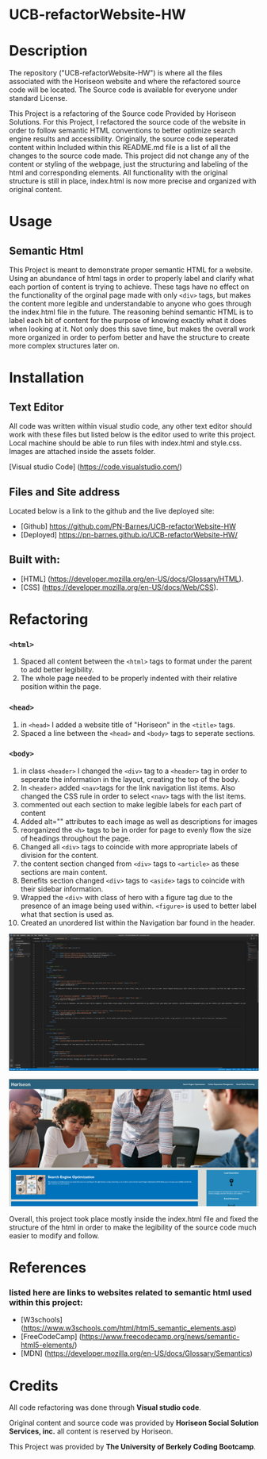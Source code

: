 # UCB-refactorWebsite-HW
# Description
The repository ("UCB-refactorWebsite-HW") is where all the files associated with the Horiseon website and where the refactored source code will be located. The Source code is available for everyone under standard License.

This Project is a refactoring of the Source code Provided by Horiseon Solutions. For this Project, I refactored the source code of the website in order to follow semantic HTML conventions to better optimize search engine results and accessibility. Originally, the source code seperated content within  Included within this README.md file is a list of all the changes to the source code made. This project did not change any of the content or styling of the webpage, just the structuring and labeling of the html and corresponding elements. All functionality with the original structure is still in place, index.html is now more precise and organized with original content.  

# Usage

## Semantic Html

This Project is meant to demonstrate proper semantic HTML for a website. Using an abundance of html tags in order to properly label and clarify what each portion of content is trying to achieve. These tags have no effect on the functionality of the orginal page made with only `<div>` tags, but makes the content more legible and understandable to anyone who goes through the index.html file in the future. The reasoning behind semantic HTML is to label each bit of content for the purpose of knowing exactly what it does when looking at it. Not only does this save time, but makes the overall work more organized in order to perfom better and have the structure to create more complex structures later on.

# Installation 

## Text Editor
All code was written within visual studio code, any other text editor should work with these files but listed below is the editor used to write this project. Local machine should be able to run files with index.html and style.css. Images are attached inside the assets folder.

[Visual studio Code] (https://code.visualstudio.com/)

## Files and Site address
Located below is a link to the github and the live deployed site:

* [Github] https://github.com/PN-Barnes/UCB-refactorWebsite-HW
* [Deployed] https://pn-barnes.github.io/UCB-refactorWebsite-HW/


## Built with:

* [HTML] (https://developer.mozilla.org/en-US/docs/Glossary/HTML).
* [CSS] (https://developer.mozilla.org/en-US/docs/Web/CSS).

# Refactoring 

### `<html>`
1. Spaced all content between the `<html>` tags to format under the parent to add better legibility.
2. The whole page needed to be properly indented with their relative position within the page. 

### `<head>`
1. in `<head>` I added a website title of "Horiseon" in the `<title>` tags.
2. Spaced a line between the `<head>`  and `<body>`  tags to seperate sections.

### `<body>`
1. in class `<header>` I changed the `<div>` tag to a `<header>` tag in order to seperate the information in the layout, creating the top of the body.
2. In `<header>` added `<nav>`tags for the link navigation list items. Also changed the CSS rule in order to select `<nav>` tags with the list items. 
3. commented out each section to make legible labels for each part of content
4. Added alt="" attributes to each image as well as descriptions for images
5. reorganized the `<h>` tags to be in order for page to evenly flow the size of headings throughout the page.
6. Changed all `<div>` tags to coincide with more appropriate labels of division for the content.
7. the content section changed from `<div>` tags to `<article>` as these sections are main content. 
8. Benefits section changed `<div>` tags to `<aside>` tags to coincide with their sidebar information.
9. Wrapped the `<div>` with class of hero  with a figure tag due to the presence of an image being used within. `<figure>` is used to better label what that section is used as.
10. Created an unordered list within the Navigation bar found in the header. 

![Snapshot of finished Refactoring](./assets/images/snapshot.png)

![Snapshot of deployed application](./assets/images/Horiseon-Solutions.png)

Overall, this project took place mostly inside the index.html file and fixed the structure of the html in order to make the legibility of the source code much easier to modify and follow.

# References

### listed here are links to websites related to semantic html used within this project:

* [W3schools] (https://www.w3schools.com/html/html5_semantic_elements.asp)
* [FreeCodeCamp] (https://www.freecodecamp.org/news/semantic-html5-elements/)
* [MDN] (https://developer.mozilla.org/en-US/docs/Glossary/Semantics)


# Credits 

All code refactoring was done through **Visual studio code**.

Original content and source code was provided by **Horiseon Social Solution Services, inc.** all content is reserved by Horiseon.

This Project was provided by **The University of Berkely Coding Bootcamp**.

